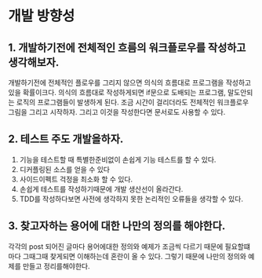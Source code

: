 # 개발 방향성

## 1. 개발하기전에 전체적인 흐름의 워크플로우를 작성하고 생각해보자.
개발하기전에 전체적인 플로우를 그리지 않으면 의식의 흐름대로 프로그램을 작성하고 있을 확률이크다. 의식의 흐름대로 작성하게되면 if문으로 도배되는 프로그램, 말도안되는 로직의 프로그램들이 발생하게 된다. 조금 시간이 걸리더라도 전체적인 워크플로우 그림을 그리고 시작하자. 그리고 이것을 작성한다면 문서로도 사용할 수 있다.

## 2. 테스트 주도 개발을하자.
1. 기능을 테스트할 때 특별한준비없이 손쉽게 기능 테스트를 할 수 있다.
2. 디커플링된 소스를 얻을 수 있다
3. 사이드이펙트 걱정을 최소화 할 수 있다.
4. 손쉽게 테스트를 작성하기때문에 개발 생산선이 올라간다.
5. TDD를 작성하다보면 사전에 생각하지 못한 논리적인 오류들을 생각할 수 있다.


## 3. 찾고자하는 용어에 대한 나만의 정의를 해야한다.
각각의 post 되어진 글마다 용어에대한 정의와 예제가 조금씩 다르기 때문에 필요할떄마다 그때그때 찾게되면 이해하는데 혼란이 올 수 있다. 그렇기 때문에 나만의 정의와 예제를 만들고 정리를해야한다. 
